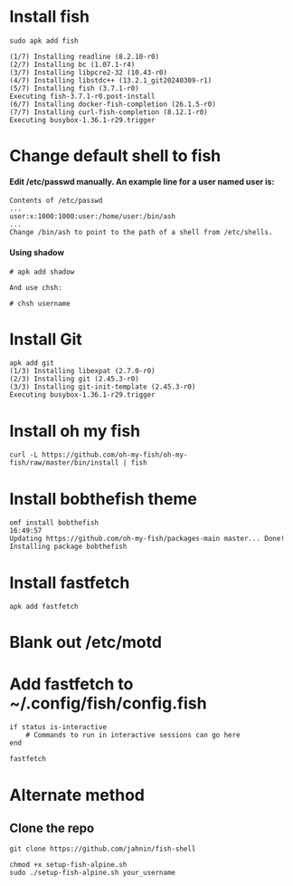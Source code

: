 # Install fish
```
sudo apk add fish

(1/7) Installing readline (8.2.10-r0)
(2/7) Installing bc (1.07.1-r4)
(3/7) Installing libpcre2-32 (10.43-r0)
(4/7) Installing libstdc++ (13.2.1_git20240309-r1)
(5/7) Installing fish (3.7.1-r0)
Executing fish-3.7.1-r0.post-install
(6/7) Installing docker-fish-completion (26.1.5-r0)
(7/7) Installing curl-fish-completion (8.12.1-r0)
Executing busybox-1.36.1-r29.trigger
```

# Change default shell to fish

#### Edit /etc/passwd manually. An example line for a user named user is:
```
Contents of /etc/passwd
...
user:x:1000:1000:user:/home/user:/bin/ash
...
Change /bin/ash to point to the path of a shell from /etc/shells. 
```

#### Using shadow
```
# apk add shadow

And use chsh:

# chsh username
```

# Install Git
```
apk add git
(1/3) Installing libexpat (2.7.0-r0)
(2/3) Installing git (2.45.3-r0)
(3/3) Installing git-init-template (2.45.3-r0)
Executing busybox-1.36.1-r29.trigger
```

# Install oh my fish
```
curl -L https://github.com/oh-my-fish/oh-my-fish/raw/master/bin/install | fish
```

# Install bobthefish theme
```
omf install bobthefish                                                                                                                                                                                                                                                                                                      16:49:57
Updating https://github.com/oh-my-fish/packages-main master... Done!
Installing package bobthefish
```

# Install fastfetch
```
apk add fastfetch
```

# Blank out /etc/motd

# Add fastfetch to ~/.config/fish/config.fish

```
if status is-interactive
    # Commands to run in interactive sessions can go here
end

fastfetch
```
# Alternate method 

## Clone the repo
```
git clone https://github.com/jahnin/fish-shell

chmod +x setup-fish-alpine.sh
sudo ./setup-fish-alpine.sh your_username
```
